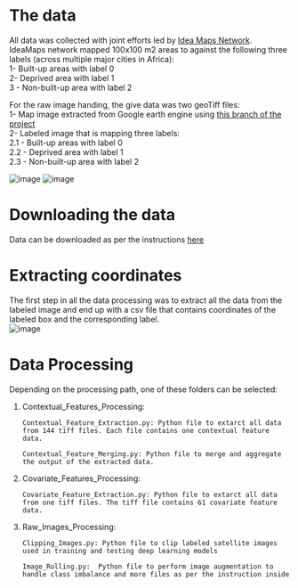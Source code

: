 
# The data
All data was collected with joint efforts led by [Idea Maps Network](https://ideamapsnetwork.org/lagos-aos/).  
IdeaMaps network mapped 100x100 m2 areas to against the following three labels (across multiple major cities in Africa):  
1- Built-up areas with label 0  
2- Deprived area with label 1  
3 - Non-built-up area with label 2 


For the raw image handing, the give data was two geoTiff files:  
1- Map image extracted from Google earth engine using [this branch of the project](https://github.com/arathinair11/Satellite-Imagery)  
2- Labeled image that is mapping three labels:  
    2.1 - Built-up areas with label 0  
    2.2 - Deprived area with label 1  
    2.3 - Non-built-up area with label 2  

![image](https://user-images.githubusercontent.com/34656794/161972674-fe31679d-8ca9-451b-b603-6cee83e8e759.png)
![image](https://user-images.githubusercontent.com/34656794/161972686-3409fd16-40f3-4e58-8ee2-44bd0f458003.png)


# Downloading the data
Data can be downloaded as per the instructions [here](https://github.com/mojahid/Mapping-Deprived-Areas-Using-Deep-Neural-Networks/tree/main/Data)


# Extracting coordinates
The first step in all the data processing was to extract all the data from the labeled image and end up with a csv file that contains coordinates of the labeled box and the corresponding label.    
![image](https://user-images.githubusercontent.com/34656794/161973643-d21d341c-2fff-44ff-ac90-ce7a516a6d19.png)  


# Data Processing


Depending on the processing path, one of these folders can be selected:

1) Contextual_Features_Processing:
    
       Contextual_Feature_Extraction.py: Python file to extarct all data from 144 tiff files. Each file contains one contextual feature data.
    
       Contextual_Feature_Merging.py: Python file to merge and aggregate the output of the extracted data.
     
2) Covariate_Features_Processing:

       Covariate_Feature_Extraction.py: Python file to extarct all data from one tiff files. The tiff file contains 61 covariate feature data.


3) Raw_Images_Processing:

       Clipping_Images.py: Python file to clip labeled satellite images used in training and testing deep learning models 
       
       Image_Rolling.py:  Python file to perform image augmentation to handle class imbalance and more files as per the instruction inside

  




